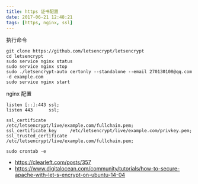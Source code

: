 ```yaml
---
title: https 证书配置
date: 2017-06-21 12:48:21
tags: [https, nginx, ssl]
---
```



执行命令

```
git clone https://github.com/letsencrypt/letsencrypt
cd letsencrypt
sudo service nginx status
sudo service nginx stop
sudo ./letsencrypt-auto certonly --standalone --email 270130108@qq.com -d example.com
sudo service nginx start
```

nginx 配置

```
listen [::]:443 ssl;
listen 443      ssl;

ssl_certificate         /etc/letsencrypt/live/example.com/fullchain.pem;
ssl_certificate_key     /etc/letsencrypt/live/example.com/privkey.pem;
ssl_trusted_certificate /etc/letsencrypt/live/example.com/fullchain.pem;
```


```
sudo crontab -e
```


* <https://clearleft.com/posts/357>
* <https://www.digitalocean.com/community/tutorials/how-to-secure-apache-with-let-s-encrypt-on-ubuntu-14-04>
